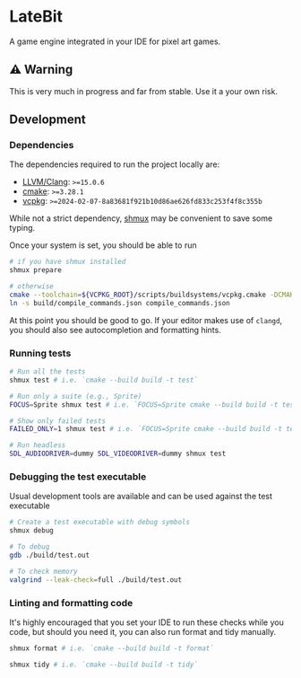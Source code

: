 LateBit
===

A game engine integrated in your IDE for pixel art games.

## :warning: Warning

This is very much in progress and far from stable. Use it a your own risk.

## Development

### Dependencies

The dependencies required to run the project locally are:
  
  * [LLVM/Clang](https://releases.llvm.org/): `>=15.0.6`
  * [cmake](https://cmake.org/download/): `>=3.28.1`
  * [vcpkg](https://github.com/microsoft/vcpkg): `>=2024-02-07-8a83681f921b10d86ae626fd833c253f4f8c355b`

While not a strict dependency, [shmux](https://github.com/shikaan/shmux) may be convenient to save some typing.

Once your system is set, you should be able to run

```sh
# if you have shmux installed
shmux prepare

# otherwise
cmake --toolchain=${VCPKG_ROOT}/scripts/buildsystems/vcpkg.cmake -DCMAKE_EXPORT_COMPILE_COMMANDS=ON -B build .
ln -s build/compile_commands.json compile_commands.json
```

At this point you should be good to go. If your editor makes use of `clangd`, you should also see autocompletion and formatting hints.

### Running tests

```sh
# Run all the tests
shmux test # i.e. `cmake --build build -t test`

# Run only a suite (e.g., Sprite)
FOCUS=Sprite shmux test # i.e. `FOCUS=Sprite cmake --build build -t test`

# Show only failed tests
FAILED_ONLY=1 shmux test # i.e. `FOCUS=Sprite cmake --build build -t test`

# Run headless
SDL_AUDIODRIVER=dummy SDL_VIDEODRIVER=dummy shmux test
```

### Debugging the test executable

Usual development tools are available and can be used against the test executable

```sh
# Create a test executable with debug symbols
shmux debug

# To debug
gdb ./build/test.out

# To check memory
valgrind --leak-check=full ./build/test.out
```

### Linting and formatting code

It's highly encouraged that you set your IDE to run these checks while you code, but
should you need it, you can also run format and tidy manually.

```sh
shmux format # i.e. `cmake --build build -t format`

shmux tidy # i.e. `cmake --build build -t tidy`
```